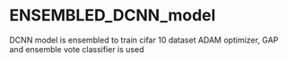# ENSEMBLED_DCNN_model
DCNN model is ensembled to train cifar 10 dataset
ADAM optimizer, GAP and ensemble vote classifier is used
